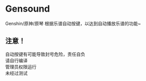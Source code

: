 # Gensound
Genshin/原神/原琴 根据乐谱自动按键，以达到自动播放乐谱的功能~

## 注意！
自动按键有可能导致封号危险，责任自负  
请自行编译  
管理员权限运行  
未经过测试 
